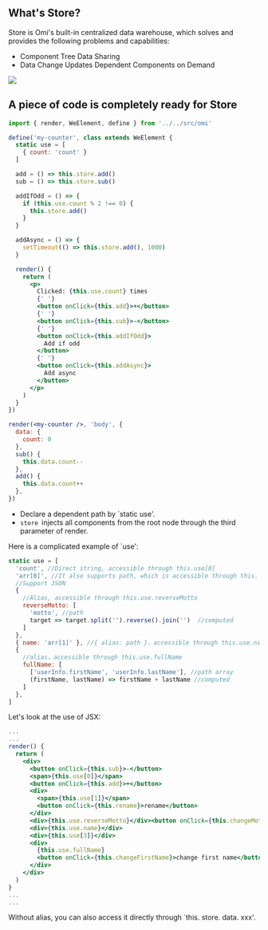 ## What's Store?

Store is Omi's built-in centralized data warehouse, which solves and provides the following problems and capabilities:

* Component Tree Data Sharing
* Data Change Updates Dependent Components on Demand

![](https://github.com/Tencent/omi/raw/master/assets/store.jpg)

## A piece of code is completely ready for Store

```jsx
import { render, WeElement, define } from '../../src/omi'

define('my-counter', class extends WeElement {
  static use = [
    { count: 'count' }
  ]

  add = () => this.store.add()
  sub = () => this.store.sub()

  addIfOdd = () => {
    if (this.use.count % 2 !== 0) {
      this.store.add()
    }
  }

  addAsync = () => {
    setTimeout(() => this.store.add(), 1000)
  }

  render() {
    return (
      <p>
        Clicked: {this.use.count} times
        {' '}
        <button onClick={this.add}>+</button>
        {' '}
        <button onClick={this.sub}>-</button>
        {' '}
        <button onClick={this.addIfOdd}>
          Add if odd
        </button>
        {' '}
        <button onClick={this.addAsync}>
          Add async
        </button>
      </p>
    )
  }
})

render(<my-counter />, 'body', {
  data: {
    count: 0
  },
  sub() {
    this.data.count--
  },
  add() {
    this.data.count++
  },
})
```

* Declare a dependent path by `static use'.
* `store `injects all components from the root node through the third parameter of render.

Here is a complicated example of `use':

```jsx
static use = [
  'count', //Direct string, accessible through this.use[0] 
  'arr[0]', //It also supports path, which is accessible through this. use [1]
  //Support JSON
  {
    //Alias, accessible through this.use.reverseMotto
    reverseMotto: [
      'motto', //path
      target => target.split('').reverse().join('')  //computed
    ]
  },
  { name: 'arr[1]' }, //{ alias: path }，accessible through this.use.name
  {
    //alias，accessible through this.use.fullName
    fullName: [
      ['userInfo.firstName', 'userInfo.lastName'], //path array
      (firstName, lastName) => firstName + lastName //computed
    ]
  },
]
```

Let's look at the use of JSX:

```jsx
...
...
render() {
  return (
    <div>
      <button onClick={this.sub}>-</button>
      <span>{this.use[0]}</span>
      <button onClick={this.add}>+</button>
      <div>
        <span>{this.use[1]}</span>
        <button onClick={this.rename}>rename</button>
      </div>
      <div>{this.use.reverseMotto}</div><button onClick={this.changeMotto}>change motto</button>
      <div>{this.use.name}</div>
      <div>{this.use[3]}</div>
      <div>
        {this.use.fullName}
        <button onClick={this.changeFirstName}>change first name</button>
      </div>
    </div>
  )
}
...
...
```

Without alias, you can also access it directly through `this. store. data. xxx'.